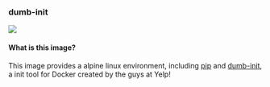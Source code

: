 ### dumb-init

[![](https://badge.imagelayers.io/matthewgall/dumb-init:latest.svg)](https://imagelayers.io/?images=matthewgall/dumb-init:latest 'Get your own badge on imagelayers.io')

#### What is this image?
This image provides a alpine linux environment, including [pip](https://pypi.python.org/pypi/pip) and [dumb-init](https://github.com/Yelp/dumb-init), a init tool for Docker created by the guys at Yelp!